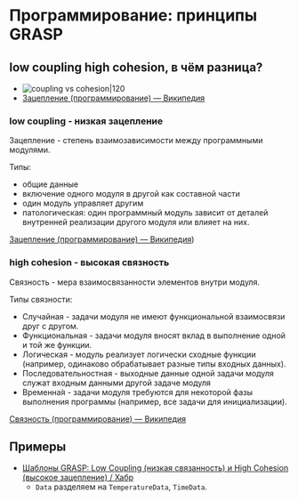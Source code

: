 # Программирование: принципы GRASP

## low coupling high cohesion, в чём разница?

- ![coupling vs cohesion|120](https://upload.wikimedia.org/wikipedia/commons/0/09/CouplingVsCohesion.svg)
- [Зацепление (программирование) — Википедия](https://ru.wikipedia.org/wiki/%D0%97%D0%B0%D1%86%D0%B5%D0%BF%D0%BB%D0%B5%D0%BD%D0%B8%D0%B5_(%D0%BF%D1%80%D0%BE%D0%B3%D1%80%D0%B0%D0%BC%D0%BC%D0%B8%D1%80%D0%BE%D0%B2%D0%B0%D0%BD%D0%B8%D0%B5))

### low coupling - низкая зацепление

Зацепление - степень взаимозависимости между программными модулями.

Типы:
- общие данные
- включение одного модуля в другой как составной части
- один модуль управляет другим
- патологическая: один программный модуль зависит от деталей внутренней реализации другого модуля или влияет на них.

[Зацепление (программирование) — Википедия](https://ru.wikipedia.org/wiki/Зацепление_%28программирование%29))

### high cohesion - высокая связность

Связность - мера взаимосвязанности элементов внутри модуля.

Типы связности:

- Случайная - задачи модуля не имеют функциональной взаимосвязи друг с другом.
- Функциональная - задачи модуля вносят вклад в выполнение одной и той же функции.
- Логическая - модуль реализует логически сходные функции (например, одинаково обрабатывает разные типы входных данных).
- Последовательностная - выходные данные одной задачи модуля служат входным данными другой задаче модуля
- Временна́я - задачи модуля требуются для некоторой фазы выполнения программы (например, все задачи для инициализации).

[Связность (программирование) — Википедия](https://ru.wikipedia.org/wiki/Связность_%28программирование%29)

## Примеры

- [Шаблоны GRASP: Low Coupling (низкая связанность) и High Cohesion (высокое зацепление) / Хабр](https://habr.com/ru/companies/otus/articles/505852/)
	- `Data` разделяем на `TemperatureData`, `TimeData`.
